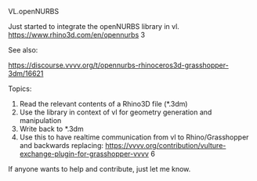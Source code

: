 VL.openNURBS


Just started to integrate the openNURBS library in vl.
https://www.rhino3d.com/en/opennurbs 3

See also:

https://discourse.vvvv.org/t/opennurbs-rhinoceros3d-grasshopper-3dm/16621

Topics:

  1. Read the relevant contents of a Rhino3D file (*.3dm)
  2. Use the library in context of vl for geometry generation and manipulation
  3. Write back to *.3dm
  4. Use this to have realtime communication from vl to Rhino/Grasshopper and backwards replacing:
      https://vvvv.org/contribution/vulture-exchange-plugin-for-grasshopper-vvvv 6

If anyone wants to help and contribute, just let me know.
